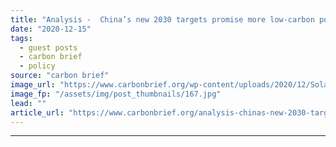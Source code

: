 ```yaml
---
title: "Analysis -  China’s new 2030 targets promise more low-carbon power than meets the eye"
date: "2020-12-15"
tags: 
  - guest posts
  - carbon brief
  - policy
source: "carbon brief"
image_url: "https://www.carbonbrief.org/wp-content/uploads/2020/12/Solar-panels-china-583x372.jpg"
image_fp: "/assets/img/post_thumbnails/167.jpg"
lead: ""
article_url: "https://www.carbonbrief.org/analysis-chinas-new-2030-targets-promise-more-low-carbon-power-than-meets-the-eye"
---
```


---
